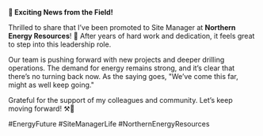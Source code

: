 **📢 Exciting News from the Field!**

Thrilled to share that I’ve been promoted to Site Manager at **Northern Energy Resources**! 🚧 After years of hard work and dedication, it feels great to step into this leadership role.

Our team is pushing forward with new projects and deeper drilling operations. The demand for energy remains strong, and it’s clear that there’s no turning back now. As the saying goes, "We’ve come this far, might as well keep going."

Grateful for the support of my colleagues and community. Let’s keep moving forward! ⚒️💪

#EnergyFuture #SiteManagerLife #NorthernEnergyResources
